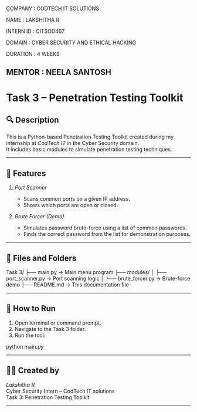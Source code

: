 

COMPANY : CODTECH IT SOLUTIONS

NAME : LAKSHITHA R

INTERN ID : CITSOD467

DOMAIN : CYBER SECURITY AND ETHICAL HACKING

DURATION : 4 WEEKS

MENTOR : NEELA SANTOSH
-------------

# Task 3 – Penetration Testing Toolkit

## 🔍 Description
This is a Python-based Penetration Testing Toolkit created during my internship at *CodTech IT* in the Cyber Security domain.  
It includes basic modules to simulate penetration testing techniques.

---

## 🧰 Features

1. *Port Scanner*
   - Scans common ports on a given IP address.
   - Shows which ports are open or closed.

2. *Brute Forcer (Demo)*
   - Simulates password brute-force using a list of common passwords.
   - Finds the correct password from the list for demonstration purposes.

---

## 📁 Files and Folders

Task 3/ ├── main.py               → Main menu program ├── modules/ │   ├── port_scanner.py   → Port scanning logic │   └── brute_forcer.py   → Brute-force demo ├── README.md             → This documentation file

---

## 🚀 How to Run

1. Open terminal or command prompt.
2. Navigate to the Task 3 folder.
3. Run the tool:

python main.py

---

## 👩‍💻 Created by
*Lakshitha R*  
Cyber Security Intern – CodTech IT solutions  
Task 3: Penetration Testing Toolkit

---

